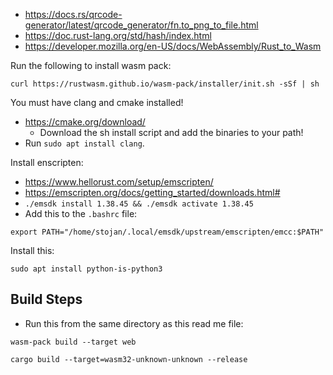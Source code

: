 * https://docs.rs/qrcode-generator/latest/qrcode_generator/fn.to_png_to_file.html
* https://doc.rust-lang.org/std/hash/index.html
* https://developer.mozilla.org/en-US/docs/WebAssembly/Rust_to_Wasm

Run the following to install wasm pack:

```
curl https://rustwasm.github.io/wasm-pack/installer/init.sh -sSf | sh
```

You must have clang and cmake installed!
* https://cmake.org/download/
  * Download the sh install script and add the binaries to your path!
* Run `sudo apt install clang`.

Install enscripten:
* https://www.hellorust.com/setup/emscripten/
* https://emscripten.org/docs/getting_started/downloads.html#
* `./emsdk install 1.38.45 && ./emsdk activate 1.38.45`
* Add this to the `.bashrc` file:
```
export PATH="/home/stojan/.local/emsdk/upstream/emscripten/emcc:$PATH"
```

Install this:

```sudo apt install python-is-python3```

## Build Steps

* Run this from the same directory as this read me file:

```wasm-pack build --target web```

```cargo build --target=wasm32-unknown-unknown --release```

